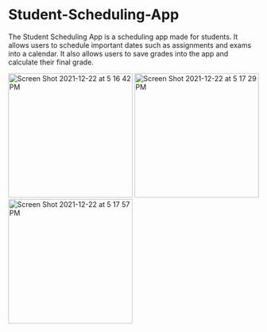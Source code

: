 # Student-Scheduling-App

The Student Scheduling App is a scheduling app made for students. It allows users to schedule important dates such as assignments and exams into a calendar. It also allows users to save grades into the app and calculate their final grade.

<img width="250" alt="Screen Shot 2021-12-22 at 5 16 42 PM" src="https://user-images.githubusercontent.com/93184642/147642894-40a03635-79dc-435e-9a90-ca9fca5769a9.png">
<img width="250" alt="Screen Shot 2021-12-22 at 5 17 29 PM" src="https://user-images.githubusercontent.com/93184642/147642896-a8dab7a9-df94-46da-ae91-11578b850559.png">
<img width="250" alt="Screen Shot 2021-12-22 at 5 17 57 PM" src="https://user-images.githubusercontent.com/93184642/147642902-139b3fd7-b4eb-4af7-8d55-21a13fccd627.png">
